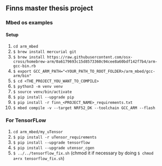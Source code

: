 ## Finns master thesis project

### Mbed os examples

#### Setup

1. `cd arm_mbed`
2. `$ brew install mercurial git`
3. `$ brew install https://raw.githubusercontent.com/osx-cross/homebrew-arm/0a6179693c15d8573360c94cee8a60bdf142f7b4/arm-gcc-bin.rb`
4. `$ export GCC_ARM_PATH="<YOUR_PATH_TO_ROOT_FOLDER>/arm_mbed/gcc-arm/bin"`
5. `$ cd <THE_PROJECT_YOU_WANT_TO_COMPILE>`
6. `$ python3 -m venv venv`
7. `$ source venv/bin/activate`
8. `$ pip install --upgrade pip`
9. `$ pip install -r finn_<PROJECT_NAME>_requirements.txt`
10. `$ mbed compile -v --target NRF52_DK --toolchain GCC_ARM --flash`

### For TensorFLow

1. `cd arm_mbed/my_uTensor`
2. `$ pip install -r uTensor_requirements`
3. `$ pip install --upgrade tensorflow`
4. `$ pip install --upgrade utensor_cgen`
5. `$ ../../tensorflow_fix.sh` (chmod it if necessary by doing `$ chmod a+rx tensorflow_fix.sh`)

